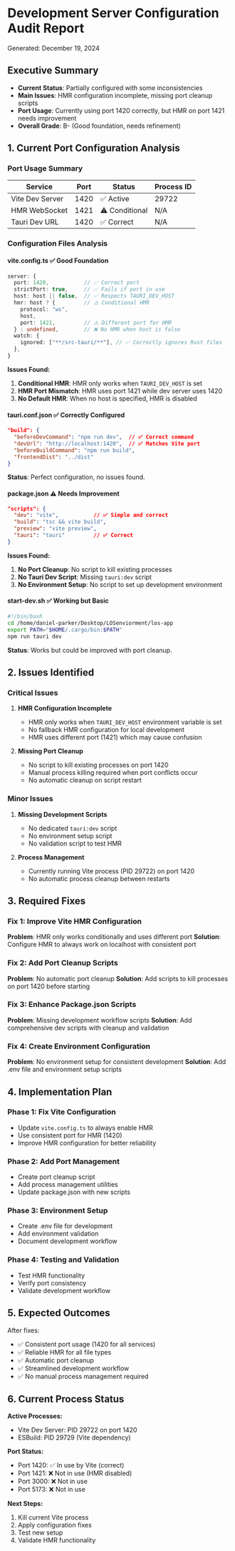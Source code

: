 # Development Server Configuration Audit Report
Generated: December 19, 2024

## Executive Summary
- **Current Status**: Partially configured with some inconsistencies
- **Main Issues**: HMR configuration incomplete, missing port cleanup scripts
- **Port Usage**: Currently using port 1420 correctly, but HMR on port 1421 needs improvement
- **Overall Grade**: B- (Good foundation, needs refinement)

## 1. Current Port Configuration Analysis

### Port Usage Summary
| Service | Port | Status | Process ID |
|---------|------|--------|------------|
| Vite Dev Server | 1420 | ✅ Active | 29722 |
| HMR WebSocket | 1421 | ⚠️ Conditional | N/A |
| Tauri Dev URL | 1420 | ✅ Correct | N/A |

### Configuration Files Analysis

#### vite.config.ts ✅ **Good Foundation**
```typescript
server: {
  port: 1420,           // ✅ Correct port
  strictPort: true,     // ✅ Fails if port in use
  host: host || false,  // ✅ Respects TAURI_DEV_HOST
  hmr: host ? {         // ⚠️ Conditional HMR
    protocol: "ws",
    host,
    port: 1421,         // ⚠️ Different port for HMR
  } : undefined,        // ❌ No HMR when host is false
  watch: {
    ignored: ["**/src-tauri/**"], // ✅ Correctly ignores Rust files
  },
}
```

**Issues Found:**
1. **Conditional HMR**: HMR only works when `TAURI_DEV_HOST` is set
2. **HMR Port Mismatch**: HMR uses port 1421 while dev server uses 1420
3. **No Default HMR**: When no host is specified, HMR is disabled

#### tauri.conf.json ✅ **Correctly Configured**
```json
"build": {
  "beforeDevCommand": "npm run dev",  // ✅ Correct command
  "devUrl": "http://localhost:1420",  // ✅ Matches Vite port
  "beforeBuildCommand": "npm run build",
  "frontendDist": "../dist"
}
```

**Status**: Perfect configuration, no issues found.

#### package.json ⚠️ **Needs Improvement**
```json
"scripts": {
  "dev": "vite",           // ✅ Simple and correct
  "build": "tsc && vite build",
  "preview": "vite preview",
  "tauri": "tauri"         // ✅ Correct
}
```

**Issues Found:**
1. **No Port Cleanup**: No script to kill existing processes
2. **No Tauri Dev Script**: Missing `tauri:dev` script
3. **No Environment Setup**: No script to set up development environment

#### start-dev.sh ✅ **Working but Basic**
```bash
#!/bin/bash
cd /home/daniel-parker/Desktop/LOSenviorment/los-app
export PATH="$HOME/.cargo/bin:$PATH"
npm run tauri dev
```

**Status**: Works but could be improved with port cleanup.

## 2. Issues Identified

### Critical Issues
1. **HMR Configuration Incomplete**
   - HMR only works when `TAURI_DEV_HOST` environment variable is set
   - No fallback HMR configuration for local development
   - HMR uses different port (1421) which may cause confusion

2. **Missing Port Cleanup**
   - No script to kill existing processes on port 1420
   - Manual process killing required when port conflicts occur
   - No automatic cleanup on script restart

### Minor Issues
1. **Missing Development Scripts**
   - No dedicated `tauri:dev` script
   - No environment setup script
   - No validation script to test HMR

2. **Process Management**
   - Currently running Vite process (PID 29722) on port 1420
   - No automatic process cleanup between restarts

## 3. Required Fixes

### Fix 1: Improve Vite HMR Configuration
**Problem**: HMR only works conditionally and uses different port
**Solution**: Configure HMR to always work on localhost with consistent port

### Fix 2: Add Port Cleanup Scripts
**Problem**: No automatic port cleanup
**Solution**: Add scripts to kill processes on port 1420 before starting

### Fix 3: Enhance Package.json Scripts
**Problem**: Missing development workflow scripts
**Solution**: Add comprehensive dev scripts with cleanup and validation

### Fix 4: Create Environment Configuration
**Problem**: No environment setup for consistent development
**Solution**: Add .env file and environment setup scripts

## 4. Implementation Plan

### Phase 1: Fix Vite Configuration
- Update `vite.config.ts` to always enable HMR
- Use consistent port for HMR (1420)
- Improve HMR configuration for better reliability

### Phase 2: Add Port Management
- Create port cleanup script
- Add process management utilities
- Update package.json with new scripts

### Phase 3: Environment Setup
- Create .env file for development
- Add environment validation
- Document development workflow

### Phase 4: Testing and Validation
- Test HMR functionality
- Verify port consistency
- Validate development workflow

## 5. Expected Outcomes

After fixes:
- ✅ Consistent port usage (1420 for all services)
- ✅ Reliable HMR for all file types
- ✅ Automatic port cleanup
- ✅ Streamlined development workflow
- ✅ No manual process management required

## 6. Current Process Status

**Active Processes:**
- Vite Dev Server: PID 29722 on port 1420
- ESBuild: PID 29729 (Vite dependency)

**Port Status:**
- Port 1420: ✅ In use by Vite (correct)
- Port 1421: ❌ Not in use (HMR disabled)
- Port 3000: ❌ Not in use
- Port 5173: ❌ Not in use

**Next Steps:**
1. Kill current Vite process
2. Apply configuration fixes
3. Test new setup
4. Validate HMR functionality
